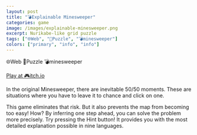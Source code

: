 ```yaml
---
layout: post
title: "💣Explainable Minesweeper"
categories: game
image: /images/explainable-minesweeper.png
excerpt: Nurikabe-like grid puzzle
tags: ["🌐Web", "🧩Puzzle", "💣minesweeper"]
colors: ["primary", "info", "info"]
---
```


<span class="badge badge-primary">🌐Web</span>
<span class="badge badge-info">🧩Puzzle</span>
<span class="badge badge-info">💣minesweeper</span>

<a href="https://sublevelgames.itch.io/explainable-minesweeper" class="btn btn-primary btn-lg">Play at 🎮itch.io</a>


In the original Minesweeper, there are inevitable 50/50 moments. These are situations where you have to leave it to chance and click on one.

This game eliminates that risk. But it also prevents the map from becoming too easy! How? By inferring one step ahead, you can solve the problem more precisely. Try pressing the Hint button! It provides you with the most detailed explanation possible in nine languages.

